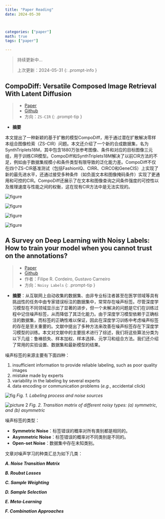 ```yaml
---
title: "Paper Reading"
date: 2024-05-30



categories: ["paper"]
math: true
tags: ["paper"]

---
```


> 持续更新中...
>
> 上次更新：2024-05-31
{: .prompt-info }

## **CompoDiff: Versatile Composed Image Retrieval With Latent Diffusion**

> - [Paper](https://arxiv.org/abs/2303.11916v3)
> - [Github](https://github.com/navervision/CompoDiff)
> - 方向：`ZS-CIR`
{: .prompt-tip }

- **摘要**

本文提出了一种新颖的基于扩散的模型CompoDiff，用于通过潜在扩散解决零样本组合图像检索（ZS-CIR）问题。本文还介绍了一个新的合成数据集，名为SynthTriplets18M，其中包含1880万张参考图像、条件和对应的目标图像三元组，用于训练CIR模型。CompoDiff和SynthTriplets18M解决了以前CIR方法的不足，例如由于数据集规模小和条件类型有限导致的泛化能力差。CompoDiff不仅在四个ZS-CIR基准测试（包括FashionIQ、CIRR、CIRCO和GeneCIS）上实现了新的最先进水平，还通过接受多种条件（如负面文本和图像掩码条件）实现了更通用和可控的CIR。CompoDiff还展示了在文本和图像查询之间条件强度的可控性以及推理速度与性能之间的权衡，这在现有CIR方法中是无法实现的。

![figure](https://cdn.jsdelivr.net/gh/MiaoHN/image-host@master/images/blog-20240530155305.png)

![figure](https://cdn.jsdelivr.net/gh/MiaoHN/image-host@master/images/blog-20240530155540.png)

![figure](https://cdn.jsdelivr.net/gh/MiaoHN/image-host@master/images/blog-20240530155744.png)

![figure](https://cdn.jsdelivr.net/gh/MiaoHN/image-host@master/images/blog-20240530193845.png)

## A Survey on Deep Learning with Noisy Labels: How to train your model when you cannot trust on the annotations?

> - [Paper](https://arxiv.org/abs/2012.03061)
> - [Github](https://github.com/filipe-research/tutorial_noisylabels)
> - 作者：Filipe R. Cordeiro, Gustavo Carneiro
> - 方向：`Noisy Labels`
{: .prompt-tip }

- **摘要**：从互联网上自动收集的数据集、由非专业标注者甚至在医学领域等具有挑战性的任务中由专家错误标注的数据集中，常常存在噪声标签。尽管深度学习模型在不同领域显示出了显著的进步，但一个未解决的问题是它们在训练过程中记住噪声标签，从而降低了其泛化能力。由于深度学习模型依赖于正确标注的数据集，而标签的正确性难以保证，因此在深度学习训练中考虑噪声标签的存在是至关重要的。文献中提出了多种方法来改善在噪声标签存在下深度学习模型的训练。本文对文献中的主要技术进行了综述，我们将这些算法分类为以下几组：鲁棒损失、样本加权、样本选择、元学习和组合方法。我们还介绍了常用的实验设置、数据集和最新模型的结果。

噪声标签的来源主要有下面四种：

1. insufficient information to provide reliable labeling, such as poor quality images
2. mistake made by experts
3. variability in the labeling by several experts
4. data encoding or communication problems (*e.g.*, accidental click)

![fig](https://cdn.jsdelivr.net/gh/MiaoHN/image-host@master/images/blog-20240531091818.png)
_Fig. 1. Labeling process and noise sources_

![picture 2](https://cdn.jsdelivr.net/gh/MiaoHN/image-host@master/images/blog-20240531093231.png)
_Fig. 2. Transition matrix of different noisy types: (a) symmetric, and (b) asymmetric_

噪声标签的类型：

- **Symmetric Noise**：标签错误的概率对所有类别都是相同的。
- **Asymmetric Noise**：标签错误的概率对不同类别是不同的。
- **Open-set Noise**：数据集中存在未知类别。

文章对噪声学习的种类汇总为如下几类：

***A. Noise Transition Matrix***

***B. Roubst Losses***

***C. Sample Weighting***

***D. Sample Selection***

***E. Meta-Learning***

***F. Combination Approaches***
